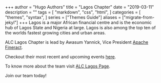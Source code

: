 +++
author = "Hugo Authors"
title = "Lagos Chapter"
date = "2019-03-11"
description = ""
tags = [
    "markdown",
    "css",
    "html",
]
categories = [
    "themes",
    "syntax",
]
series = ["Themes Guide"]
aliases = ["migrate-from-jekyl"]
+++
Lagos is a major African financial centre and is the economic hub of Lagos State and Nigeria at large. Lagos is also among the top ten of the worlds fastest growing cities and urban areas.

ALC Lagos Chapter is lead by Awasum Yannick, Vice President [Apache Fineract](https://fineract.apache.org/).

Checkout their most recent and upcoming events [here](https://cwiki.apache.org/confluence/display/COMDEV/ALC+Lagos+Events).

To know more about the team visit [ALC Lagos Page](https://cwiki.apache.org/confluence/display/COMDEV/ALC+Lagos).

Join our team today!

